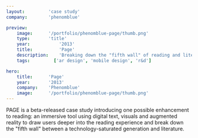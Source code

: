 ```yaml
---
layout:         'case study'
company:        'phenomblue'

preview:
    image:      '/portfolio/phenomblue-page/thumb.png'
    type:       'title'
    year:           '2013'
    title:          'Page'
    description:    'Breaking down the "fifth wall" of reading and literature.'
    tags:         ['ar design', 'mobile design', 'r&d']

hero:
    title:      'Page'
    year:       '2013'
    company:    'Phenomblue'
    image:      '/portfolio/phenomblue-page/thumb.png'
---
```


<script setup>
    import YouTubeVideo from '../../components/YouTubeVideo.vue'
</script>

PAGE is a beta-released case study introducing one possible enhancement to reading: an immersive tool using digital text, visuals and augmented reality to draw users deeper into the reading experience and break down the "fifth wall" between a technology-saturated generation and literature.

<YouTubeVideo src="https://www.youtube.com/embed/aUp63-1cNGw"></YouTubeVideo>